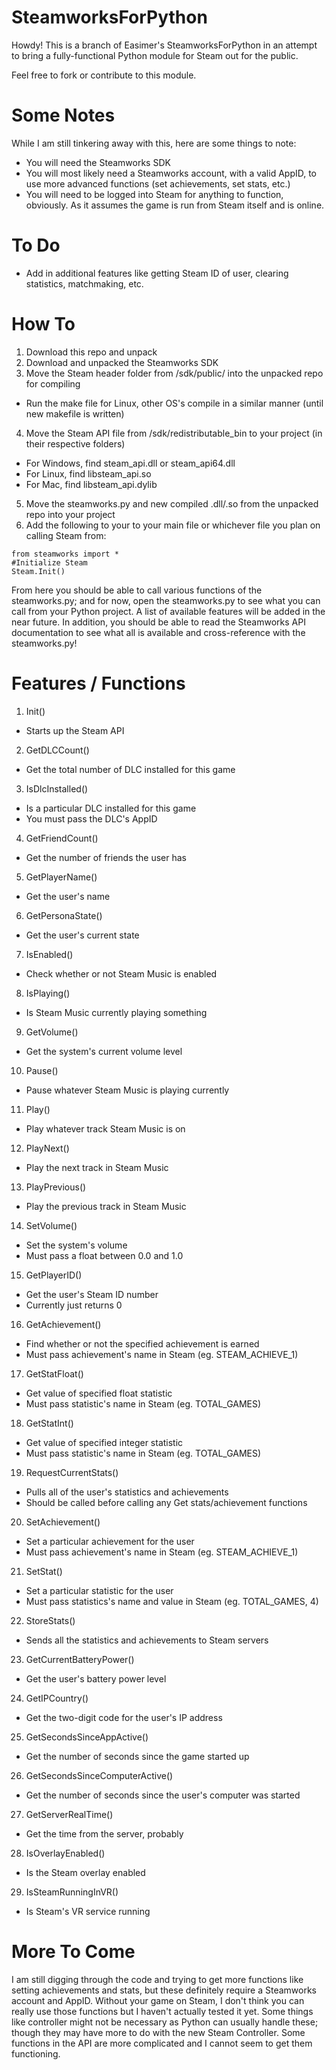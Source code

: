# SteamworksForPython
Howdy!  This is a branch of Easimer's SteamworksForPython in an attempt to bring a fully-functional Python module for Steam out for the public.

Feel free to fork or contribute to this module.

# Some Notes
While I am still tinkering away with this, here are some things to note:

- You will need the Steamworks SDK
- You will most likely need a Steamworks account, with a valid AppID, to use more advanced functions (set achievements, set stats, etc.)
- You will need to be logged into Steam for anything to function, obviously.  As it assumes the game is run from Steam itself and is online.

# To Do
- Add in additional features like getting Steam ID of user, clearing statistics, matchmaking, etc.

# How To
1. Download this repo and unpack
2. Download and unpacked the Steamworks SDK
3. Move the Steam header folder from /sdk/public/ into the unpacked repo for compiling
  - Run the make file for Linux, other OS's compile in a similar manner (until new makefile is written)
4. Move the Steam API file from /sdk/redistributable_bin to your project (in their respective folders)
  - For Windows, find steam_api.dll or steam_api64.dll
  - For Linux, find libsteam_api.so
  - For Mac, find libsteam_api.dylib
5. Move the steamworks.py and new compiled .dll/.so from the unpacked repo into your project
6. Add the following to your to your main file or whichever file you plan on calling Steam from:
```
from steamworks import *
#Initialize Steam
Steam.Init()
```
From here you should be able to call various functions of the steamworks.py; and for now, open the steamworks.py to see what you can call from your Python project.  A list of available features will be added in the near future.  In addition, you should be able to read the Steamworks API documentation to see what all is available and cross-reference with the steamworks.py!

# Features / Functions
1. Init()
  - Starts up the Steam API
2. GetDLCCount()
  - Get the total number of DLC installed for this game
3. IsDlcInstalled()
  - Is a particular DLC installed for this game
  - You must pass the DLC's AppID
4. GetFriendCount()
  - Get the number of friends the user has
5. GetPlayerName()
  - Get the user's name
6. GetPersonaState()
  - Get the user's current state
7. IsEnabled()
  - Check whether or not Steam Music is enabled
8. IsPlaying()
  - Is Steam Music currently playing something
9. GetVolume()
  - Get the system's current volume level
10. Pause()
  - Pause whatever Steam Music is playing currently
11. Play()
  - Play whatever track Steam Music is on
12. PlayNext()
  - Play the next track in Steam Music
13. PlayPrevious()
  - Play the previous track in Steam Music
14. SetVolume()
  - Set the system's volume
  - Must pass a float between 0.0 and 1.0
15. GetPlayerID()
  - Get the user's Steam ID number
  - Currently just returns 0
16. GetAchievement()
  - Find whether or not the specified achievement is earned
  - Must pass achievement's name in Steam (eg. STEAM_ACHIEVE_1)
17. GetStatFloat()
  - Get value of specified float statistic
  - Must pass statistic's name in Steam (eg. TOTAL_GAMES)
18. GetStatInt()
  - Get value of specified integer statistic
  - Must pass statistic's name in Steam (eg. TOTAL_GAMES)
19. RequestCurrentStats()
  - Pulls all of the user's statistics and achievements
  - Should be called before calling any Get stats/achievement functions
20. SetAchievement()
  - Set a particular achievement for the user
  - Must pass achievement's name in Steam (eg. STEAM_ACHIEVE_1)
21. SetStat()
  - Set a particular statistic for the user
  - Must pass statistics's name and value in Steam (eg. TOTAL_GAMES, 4)
22. StoreStats()
  - Sends all the statistics and achievements to Steam servers
23. GetCurrentBatteryPower()
  - Get the user's battery power level
24. GetIPCountry()
  - Get the two-digit code for the user's IP address
25. GetSecondsSinceAppActive()
  - Get the number of seconds since the game started up
26. GetSecondsSinceComputerActive()
  - Get the number of seconds since the user's computer was started
27. GetServerRealTime()
  - Get the time from the server, probably
28. IsOverlayEnabled()
  - Is the Steam overlay enabled
29. IsSteamRunningInVR()
  - Is Steam's VR service running

# More To Come
I am still digging through the code and trying to get more functions like setting achievements and stats, but these definitely require a Steamworks account and AppID.  Without your game on Steam, I don't think you can really use those functions but I haven't actually tested it yet.  Some things like controller might not be necessary as Python can usually handle these; though they may have more to do with the new Steam Controller.  Some functions in the API are more complicated and I cannot seem to get them functioning.